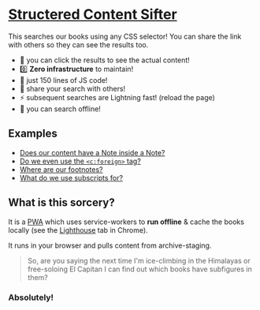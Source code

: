 # [Structered Content Sifter](https://openstax.github.io/sifter/)

This searches our books using any CSS selector! You can share the link with others so they can see the results too.

- :eyes: you can click the results to see the actual content!
- :zero: **Zero infrastructure** to maintain!
- :mouse2: just 150 lines of JS code!
- :link: share your search with others!
- :zap: subsequent searches are Lightning fast! (reload the page)
- :electric_plug: you can search offline!

## Examples

- [Does our content have a Note inside a Note?](https://openstax.github.io/sifter/#%7B%22q%22%3A%22%5Bdata-type%3D%5C%22note%5C%22%5D%20%5Bdata-type%3D%5C%22note%5C%22%5D%22%7D)
- [Do we even use the `<c:foreign>` tag?](https://openstax.github.io/sifter/#%7B%22q%22%3A%22%5Bdata-type%3D%5C%22foreign%5C%22%5D%22%7D)
- [Where are our footnotes?](https://openstax.github.io/sifter/#%7B%22q%22%3A%22%5Brole%3D%5C%22doc-footnote%5C%22%5D%22%7D)
- [What do we use subscripts for?](https://openstax.github.io/sifter/#%7B%22q%22%3A%22sub%22%7D)

## What is this sorcery?

It is a [PWA](https://web.dev/progressive-web-apps/) which uses service-workers to **run offline** & cache the books locally (see the [Lighthouse](https://developers.google.com/web/tools/lighthouse/) tab in Chrome).

It runs in your browser and pulls content from archive-staging.

> So, are you saying the next time I'm ice-climbing in the Himalayas or free-soloing El Capitan I can find out which books have subfigures in them?

### Absolutely!
